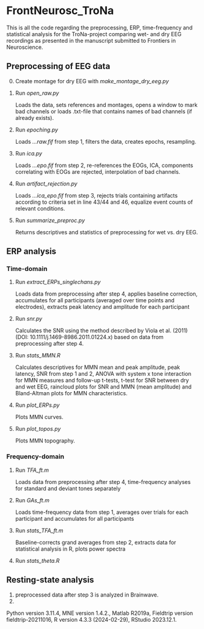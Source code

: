 # FrontNeurosc_TroNa
This is all the code regarding the preprocessing, ERP, time-frequency and statistical analysis for the TroNa-project comparing wet- and dry EEG recordings as presented in the manuscript submitted to Frontiers in Neuroscience. 

## Preprocessing of EEG data
0. Create montage for dry EEG with *make_montage_dry_eeg.py*
1. Run *open_raw.py*

   Loads the data, sets references and montages, opens a window to mark bad channels or loads .txt-file that contains names of bad channels (if already exists).
3. Run *epoching.py*

   Loads *…raw.fif* from step 1, filters the data, creates epochs, resampling. 
5. Run *ica.py*

   Loads *…epo.fif* from step 2, re-references the EOGs, ICA, components correlating with EOGs are rejected, interpolation of bad channels.
7. Run *artifact_rejection.py*

   Loads *…ica_epo.fif* from step 3, rejects trials containing artifacts according to criteria set in line 43/44 and 46, equalize event counts of relevant conditions.
9. Run *summarize_preproc.py*

   Returns descriptives and statistics of preprocessing for wet vs. dry EEG.

## ERP analysis
### Time-domain
1.	Run *extract_ERPs_singlechans.py*

  	Loads data from preprocessing after step 4, applies baseline correction, accumulates for all participants (averaged over time points and electrodes), extracts peak latency and amplitude for each participant
3. Run *snr.py*

   Calculates the SNR using the method described by Viola et al. (2011) (DOI: 10.1111/j.1469-8986.2011.01224.x) based on data from preprocessing after step 4.
5. Run *stats_MMN.R*

   Calculates descriptives for MMN mean and peak amplitude, peak latency, SNR from step 1 and 2, ANOVA with system x tone interaction for MMN measures and follow-up t-tests, t-test for SNR between dry and wet EEG, raincloud plots for SNR and MMN (mean amplitude) and Bland-Altman plots for MMN characteristics.
7. Run *plot_ERPs.py*

   Plots MMN curves.
9. Run *plot_topos.py*

   Plots MMN topography. 

### Frequency-domain
1. Run *TFA_ft.m*

   Loads data from preprocessing after step 4, time-frequency analyses for standard and deviant tones separately
3. Run *GAs_ft.m*

   Loads time-frequency data from step 1, averages over trials for each participant and accumulates for all participants
5. Run *stats_TFA_ft.m*

   Baseline-corrects grand averages from step 2, extracts data for statistical analysis in R, plots power spectra
7.	Run *stats_theta.R*

## Resting-state analysis
1. preprocessed data after step 3 is analyzed in Brainwave.
2. 




Python version 3.11.4, MNE version 1.4.2., Matlab R2019a, Fieldtrip version fieldtrip-20211016, R version 4.3.3 (2024-02-29), RStudio 2023.12.1. 

 



